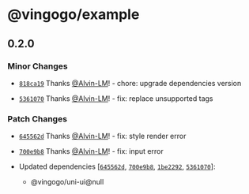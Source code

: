 # @vingogo/example

## 0.2.0

### Minor Changes

- [`818ca19`](https://github.com/vingogo/vin-ui/commit/818ca19f237171a7a83ea42a9721c626585480a6) Thanks [@Alvin-LM](https://github.com/Alvin-LM)! - chore: upgrade dependencies version

- [`5361070`](https://github.com/vingogo/vin-ui/commit/536107017e3ac7440a67f2a18b138e9bbc33a35d) Thanks [@Alvin-LM](https://github.com/Alvin-LM)! - fix: replace unsupported tags

### Patch Changes

- [`645562d`](https://github.com/vingogo/vin-ui/commit/645562d542396be2affcdef89acbc28d0927d066) Thanks [@Alvin-LM](https://github.com/Alvin-LM)! - fix: style render error

- [`700e9b8`](https://github.com/vingogo/vin-ui/commit/700e9b8a5b98d18fc198c6adf47d981655a894bb) Thanks [@Alvin-LM](https://github.com/Alvin-LM)! - fix: input error

- Updated dependencies [[`645562d`](https://github.com/vingogo/vin-ui/commit/645562d542396be2affcdef89acbc28d0927d066), [`700e9b8`](https://github.com/vingogo/vin-ui/commit/700e9b8a5b98d18fc198c6adf47d981655a894bb), [`1be2292`](https://github.com/vingogo/vin-ui/commit/1be2292891229f4c2d81744190da27ef03b78e41), [`5361070`](https://github.com/vingogo/vin-ui/commit/536107017e3ac7440a67f2a18b138e9bbc33a35d)]:
  - @vingogo/uni-ui@null
